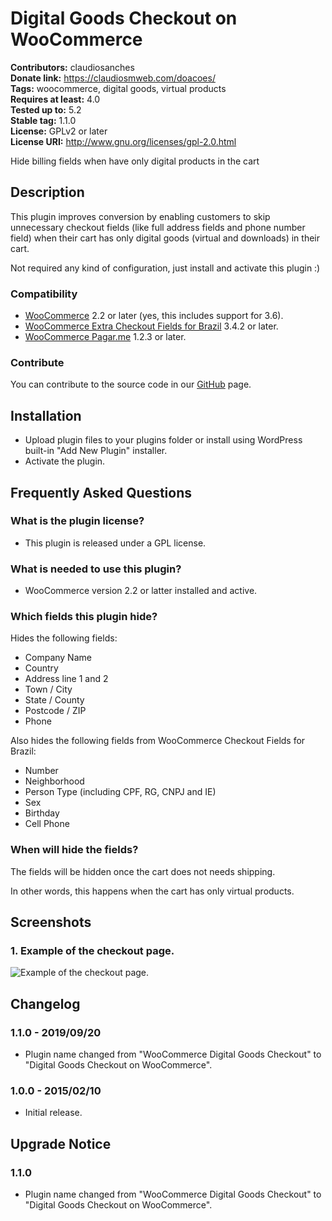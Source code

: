 # Digital Goods Checkout on WooCommerce #
**Contributors:** claudiosanches  
**Donate link:** https://claudiosmweb.com/doacoes/  
**Tags:** woocommerce, digital goods, virtual products  
**Requires at least:** 4.0  
**Tested up to:** 5.2  
**Stable tag:** 1.1.0  
**License:** GPLv2 or later  
**License URI:** http://www.gnu.org/licenses/gpl-2.0.html  

Hide billing fields when have only digital products in the cart

## Description ##

This plugin improves conversion by enabling customers to skip unnecessary checkout fields (like full address fields and phone number field) when their cart has only digital goods (virtual and downloads) in their cart.

Not required any kind of configuration, just install and activate this plugin :)

### Compatibility ###

* [WooCommerce](https://wordpress.org/plugins/woocommerce/) 2.2 or later (yes, this includes support for 3.6).
* [WooCommerce Extra Checkout Fields for Brazil](https://wordpress.org/plugins/woocommerce-extra-checkout-fields-for-brazil/) 3.4.2 or later.
* [WooCommerce Pagar.me](https://wordpress.org/plugins/woocommerce-pagarme/) 1.2.3 or later.

### Contribute ###

You can contribute to the source code in our [GitHub](https://github.com/claudiosmweb/wc-digital-goods-checkout) page.

## Installation ##

* Upload plugin files to your plugins folder or install using WordPress built-in "Add New Plugin" installer.
* Activate the plugin.

## Frequently Asked Questions ##

### What is the plugin license? ###

* This plugin is released under a GPL license.

### What is needed to use this plugin? ###

* WooCommerce version 2.2 or latter installed and active.

### Which fields this plugin hide? ###

Hides the following fields:

* Company Name
* Country
* Address line 1 and 2
* Town / City
* State / County
* Postcode / ZIP
* Phone

Also hides the following fields from WooCommerce Checkout Fields for Brazil:

* Number
* Neighborhood
* Person Type (including CPF, RG, CNPJ and IE)
* Sex
* Birthday
* Cell Phone

### When will hide the fields? ###

The fields will be hidden once the cart does not needs shipping.

In other words, this happens when the cart has only virtual products.

## Screenshots ##

### 1. Example of the checkout page. ###
![Example of the checkout page.](http://ps.w.org/wc-digital-goods-checkout/assets/screenshot-1.png)


## Changelog ##

### 1.1.0 - 2019/09/20 ###

- Plugin name changed from "WooCommerce Digital Goods Checkout" to "Digital Goods Checkout on WooCommerce".

### 1.0.0 - 2015/02/10 ###

- Initial release.

## Upgrade Notice ##

### 1.1.0 ###

- Plugin name changed from "WooCommerce Digital Goods Checkout" to "Digital Goods Checkout on WooCommerce".
